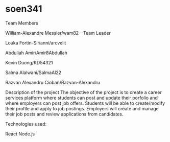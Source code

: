 # soen341

Team Members

William-Alexandre Messier/wam82 - Team Leader

Louka Fortin-Sirianni/arcvelit

Abdullah Amir/Amir8Abdullah

Kevin Duong/KD54321

Salma Alalwani/SalmaAl22

Razvan Alexandru Cioban/Razvan-Alexandru 


Description of the project
The objective of the project is to create a career services platform where students can post and update their porfolio and where employers can post job offers. Students will be able to create/modify their profile and apply to job postings. Employers will create and manage their job posts and review applications from candidates.


Technologies used:

React
Node.js
